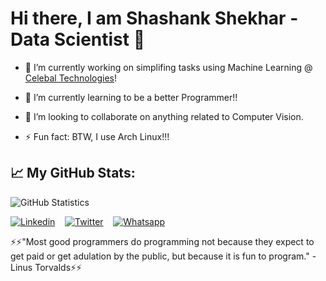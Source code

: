 # Hi there, I am Shashank Shekhar - Data Scientist 👋

- 🔭 I’m currently working on simplifing tasks using Machine Learning @ [Celebal Technologies](https://celebaltech.com)!

- 🌱 I’m currently learning to be a better Programmer!!

- 👯 I’m looking to collaborate on anything related to Computer Vision.

- ⚡ Fun fact: BTW, I use Arch Linux!!!


## 📈 My GitHub Stats:

![GitHub Statistics](https://github-readme-stats.vercel.app/api?username=shashank2806&count_private=true&show_icons=true&theme=dark)


[![Linkedin](https://raw.githubusercontent.com/shashank2806/shashank2806/master/assets/images/linkedin.svg)](https://linkedin.com/in/shashank2806/)
&nbsp;&nbsp;
[![Twitter](https://raw.githubusercontent.com/shashank2806/shashank2806/master/assets/images/twitter.svg)](https://twitter.com/shekhar28june)
&nbsp;&nbsp;
[![Whatsapp](https://raw.githubusercontent.com/shashank2806/shashank2806/master/assets/images/whatsapp.svg)](https://wa.me/919852625351?text=Hello%20Shashank.%0A%0A%0AI%20hope%20you%27re%20doing%20great.%0A%0AI%20got%20your%20number%20through%20your%20website%20and%20was%20interested%20to%20talk%20with%20you.)


 ⚡⚡"Most good programmers do programming not because they expect to get paid or get adulation by the public, but because it is fun to program." - Linus Torvalds⚡⚡
<!--
**shashank2806/shashank2806** is a ✨ _special_ ✨ repository because its `README.md` (this file) appears on your GitHub profile.

Here are some ideas to get you started:

- 🔭 I’m currently working on ...
- 🌱 I’m currently learning ...
- 👯 I’m looking to collaborate on ...
- 🤔 I’m looking for help with ...
- 💬 Ask me about ...
- 📫 How to reach me: ...
- 😄 Pronouns: ...
- ⚡ Fun fact: ...
-->
